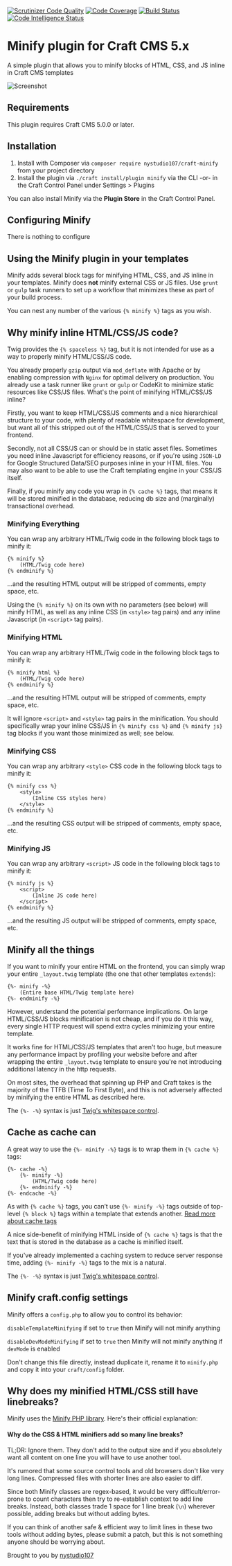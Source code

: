 [![Scrutinizer Code Quality](https://scrutinizer-ci.com/g/nystudio107/craft-minify/badges/quality-score.png?b=v5)](https://scrutinizer-ci.com/g/nystudio107/craft-minify/?branch=v5) [![Code Coverage](https://scrutinizer-ci.com/g/nystudio107/craft-minify/badges/coverage.png?b=v5)](https://scrutinizer-ci.com/g/nystudio107/craft-minify/?branch=v5) [![Build Status](https://scrutinizer-ci.com/g/nystudio107/craft-minify/badges/build.png?b=v5)](https://scrutinizer-ci.com/g/nystudio107/craft-minify/build-status/v5) [![Code Intelligence Status](https://scrutinizer-ci.com/g/nystudio107/craft-minify/badges/code-intelligence.svg?b=v5)](https://scrutinizer-ci.com/code-intelligence)

# Minify plugin for Craft CMS 5.x

A simple plugin that allows you to minify blocks of HTML, CSS, and JS inline in Craft CMS templates

![Screenshot](./resources/img/plugin-logo.png)

## Requirements

This plugin requires Craft CMS 5.0.0 or later.

## Installation

1. Install with Composer via `composer require nystudio107/craft-minify` from your project directory
2. Install the plugin via `./craft install/plugin minify` via the CLI -or- in the Craft Control Panel under Settings > Plugins

You can also install Minify via the **Plugin Store** in the Craft Control Panel.

## Configuring Minify

There is nothing to configure

## Using the Minify plugin in your templates

Minify adds several block tags for minifying HTML, CSS, and JS inline in your templates.  Minify does **not** minify external CSS or JS files.  Use `grunt` or `gulp` task runners to set up a workflow that minimizes these as part of your build process.

You can nest any number of the various `{% minify %}` tags as you wish.

## Why minify inline HTML/CSS/JS code?

Twig provides the `{% spaceless %}` tag, but it is not intended for use as a way to properly minify HTML/CSS/JS code.

You already properly `gzip` output via `mod_deflate` with Apache or by enabling compression with `Nginx` for optimal delivery on production.  You already use a task runner like `grunt` or `gulp` or CodeKit to minimize static resources like CSS/JS files.  What's the point of minifying HTML/CSS/JS inline?

Firstly, you want to keep HTML/CSS/JS comments and a nice hierarchical structure to your code, with plenty of readable whitespace for development, but want all of this stripped out of the HTML/CSS/JS that is served to your frontend.

Secondly, not all CSS/JS can or should be in static asset files.  Sometimes you need inline Javascript for efficiency reasons, or if you're using `JSON-LD` for Google Structured Data/SEO purposes inline in your HTML files.  You may also want to be able to use the Craft templating engine in your CSS/JS itself.

Finally, if you minify any code you wrap in `{% cache %}` tags, that means it will be stored minified in the database, reducing db size and (marginally) transactional overhead.

### Minifying Everything

You can wrap any arbitrary HTML/Twig code in the following block tags to minify it:

```twig
{% minify %}
    (HTML/Twig code here)
{% endminify %}
```

...and the resulting HTML output will be stripped of comments, empty space, etc.

Using the `{% minify %}` on its own with no parameters (see below) will minify HTML, as well as any inline CSS (in `<style>` tag pairs) and any inline Javascript (in `<script>` tag pairs).

### Minifying HTML

You can wrap any arbitrary HTML/Twig code in the following block tags to minify it:

```twig
{% minify html %}
    (HTML/Twig code here)
{% endminify %}
```

...and the resulting HTML output will be stripped of comments, empty space, etc.

It will ignore `<script>` and `<style>` tag pairs in the minification.  You should specifically wrap your inline CSS/JS in `{% minify css %}` and `{% minify js}` tag blocks if you want those minimized as well; see below.

### Minifying CSS

You can wrap any arbitrary `<style>` CSS code in the following block tags to minify it:

```twig
{% minify css %}
    <style>
        (Inline CSS styles here)
    </style>
{% endminify %}
```

...and the resulting CSS output will be stripped of comments, empty space, etc.

### Minifying JS

You can wrap any arbitrary `<script>` JS code in the following block tags to minify it:

```twig
{% minify js %}
    <script>
        (Inline JS code here)
    </script>
{% endminify %}
```

...and the resulting JS output will be stripped of comments, empty space, etc.

## Minify all the things

If you want to minify your entire HTML on the frontend, you can simply wrap your entire `_layout.twig` template (the one that other templates `extends`):

```twig
{%- minify -%}
    (Entire base HTML/Twig template here)
{%- endminify -%}
```

However, understand the potential performance implications.  On large HTML/CSS/JS blocks minification is not cheap, and if you do it this way, every single HTTP request will spend extra cycles minimizing your entire template.

It works fine for HTML/CSS/JS templates that aren't too huge, but measure any performance impact by profiling your website before and after wrapping the entire `_layout.twig` template to ensure you're not introducing additional latency in the http requests.

On most sites, the overhead that spinning up PHP and Craft takes is the majority of the TTFB (Time To First Byte), and this is not adversely affected by minifying the entire HTML as described here.

The `{%- -%}` syntax is just [Twig's whitespace control](https://twig.symfony.com/doc/2.x/templates.html#templates-whitespace-control).

## Cache as cache can

A great way to use the `{%- minify -%}` tags is to wrap them in `{% cache %}` tags:

```twig
{%- cache -%}
    {%- minify -%}
        (HTML/Twig code here)
    {%- endminify -%}
{%- endcache -%}
```

As with `{% cache %}` tags, you can’t use `{%- minify -%}` tags outside of top-level `{% block %}` tags within a template that extends another.  [Read more about cache tags](https://docs.craftcms.com/v3/dev/tags/cache.html)

A nice side-benefit of minifying HTML inside of `{% cache %}` tags is that the text that is stored in the database as a cache is minified itself.

If you've already implemented a caching system to reduce server response time, adding `{%- minify -%}` tags to the mix is a natural.

The `{%- -%}` syntax is just [Twig's whitespace control](https://twig.symfony.com/doc/2.x/templates.html#templates-whitespace-control).

## Minify craft.config settings

Minify offers a `config.php` to allow you to control its behavior:

`disableTemplateMinifying` if set to `true` then Minify will not minify anything

`disableDevModeMinifying` if set to `true` then Minify will not minify anything if `devMode` is enabled

Don't change this file directly, instead duplicate it, rename it to `minify.php` and copy it into your `craft/config` folder.

## Why does my minified HTML/CSS still have linebreaks?

Minify uses the [Minify PHP library](https://github.com/mrclay/minify).  Here's their official explanation:

#### Why do the CSS & HTML minifiers add so many line breaks?

TL;DR: Ignore them. They don't add to the output size and if you absolutely want all content on one line you will have to use another tool.

It's rumored that some source control tools and old browsers don't like very long lines. Compressed files with shorter lines are also easier to diff.

Since both Minify classes are regex-based, it would be very difficult/error-prone to count characters then try to re-establish context to add line breaks. Instead, both classes trade 1 space for 1 line break (`\n`) wherever possible, adding breaks but without adding bytes.

If you can think of another safe & efficient way to limit lines in these two tools without adding bytes, please submit a patch, but this is not something anyone should be worrying about.

Brought to you by [nystudio107](https://nystudio107.com/)
